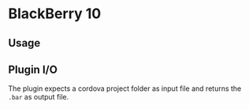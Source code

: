 # BlackBerry 10

## Usage

## Plugin I/O

The plugin expects a cordova project folder as input file and returns the `.bar` as output file.

